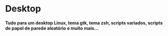 # Desktop


#### Tudo para um desktop Linux, tema gtk, tema zsh, scripts variados, scripts de papel de parede aleatório e muito mais...
